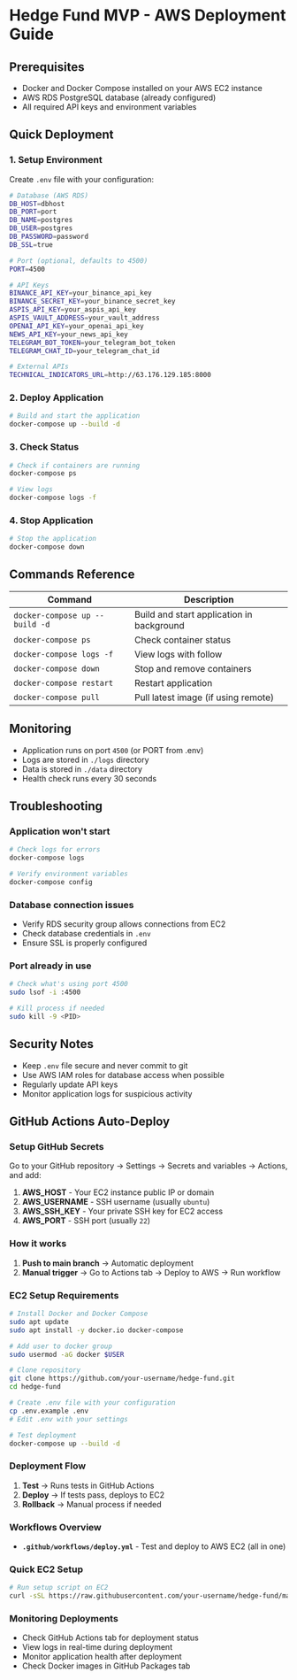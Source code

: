 # Hedge Fund MVP - AWS Deployment Guide

## Prerequisites

- Docker and Docker Compose installed on your AWS EC2 instance
- AWS RDS PostgreSQL database (already configured)
- All required API keys and environment variables

## Quick Deployment

### 1. Setup Environment

Create `.env` file with your configuration:

```bash
# Database (AWS RDS)
DB_HOST=dbhost
DB_PORT=port
DB_NAME=postgres
DB_USER=postgres
DB_PASSWORD=password
DB_SSL=true

# Port (optional, defaults to 4500)
PORT=4500

# API Keys
BINANCE_API_KEY=your_binance_api_key
BINANCE_SECRET_KEY=your_binance_secret_key
ASPIS_API_KEY=your_aspis_api_key
ASPIS_VAULT_ADDRESS=your_vault_address
OPENAI_API_KEY=your_openai_api_key
NEWS_API_KEY=your_news_api_key
TELEGRAM_BOT_TOKEN=your_telegram_bot_token
TELEGRAM_CHAT_ID=your_telegram_chat_id

# External APIs
TECHNICAL_INDICATORS_URL=http://63.176.129.185:8000
```

### 2. Deploy Application

```bash
# Build and start the application
docker-compose up --build -d
```

### 3. Check Status

```bash
# Check if containers are running
docker-compose ps

# View logs
docker-compose logs -f
```

### 4. Stop Application

```bash
# Stop the application
docker-compose down
```

## Commands Reference

| Command | Description |
|---------|-------------|
| `docker-compose up --build -d` | Build and start application in background |
| `docker-compose ps` | Check container status |
| `docker-compose logs -f` | View logs with follow |
| `docker-compose down` | Stop and remove containers |
| `docker-compose restart` | Restart application |
| `docker-compose pull` | Pull latest image (if using remote) |

## Monitoring

- Application runs on port `4500` (or PORT from .env)
- Logs are stored in `./logs` directory
- Data is stored in `./data` directory
- Health check runs every 30 seconds

## Troubleshooting

### Application won't start
```bash
# Check logs for errors
docker-compose logs

# Verify environment variables
docker-compose config
```

### Database connection issues
- Verify RDS security group allows connections from EC2
- Check database credentials in `.env`
- Ensure SSL is properly configured

### Port already in use
```bash
# Check what's using port 4500
sudo lsof -i :4500

# Kill process if needed
sudo kill -9 <PID>
```

## Security Notes

- Keep `.env` file secure and never commit to git
- Use AWS IAM roles for database access when possible
- Regularly update API keys
- Monitor application logs for suspicious activity

## GitHub Actions Auto-Deploy

### Setup GitHub Secrets

Go to your GitHub repository → Settings → Secrets and variables → Actions, and add:

1. **AWS_HOST** - Your EC2 instance public IP or domain
2. **AWS_USERNAME** - SSH username (usually `ubuntu`)
3. **AWS_SSH_KEY** - Your private SSH key for EC2 access
4. **AWS_PORT** - SSH port (usually `22`)

### How it works

1. **Push to main branch** → Automatic deployment
2. **Manual trigger** → Go to Actions tab → Deploy to AWS → Run workflow

### EC2 Setup Requirements

```bash
# Install Docker and Docker Compose
sudo apt update
sudo apt install -y docker.io docker-compose

# Add user to docker group
sudo usermod -aG docker $USER

# Clone repository
git clone https://github.com/your-username/hedge-fund.git
cd hedge-fund

# Create .env file with your configuration
cp .env.example .env
# Edit .env with your settings

# Test deployment
docker-compose up --build -d
```

### Deployment Flow

1. **Test** → Runs tests in GitHub Actions
2. **Deploy** → If tests pass, deploys to EC2
3. **Rollback** → Manual process if needed

### Workflows Overview

- **`.github/workflows/deploy.yml`** - Test and deploy to AWS EC2 (all in one)

### Quick EC2 Setup

```bash
# Run setup script on EC2
curl -sSL https://raw.githubusercontent.com/your-username/hedge-fund/main/scripts/setup-ec2.sh | bash
```

### Monitoring Deployments

- Check GitHub Actions tab for deployment status
- View logs in real-time during deployment
- Monitor application health after deployment
- Check Docker images in GitHub Packages tab

